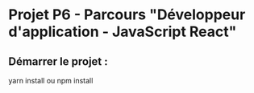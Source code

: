 # Projet P6 - Parcours "Développeur d'application - JavaScript React"

## Démarrer le projet :

yarn install ou npm install
